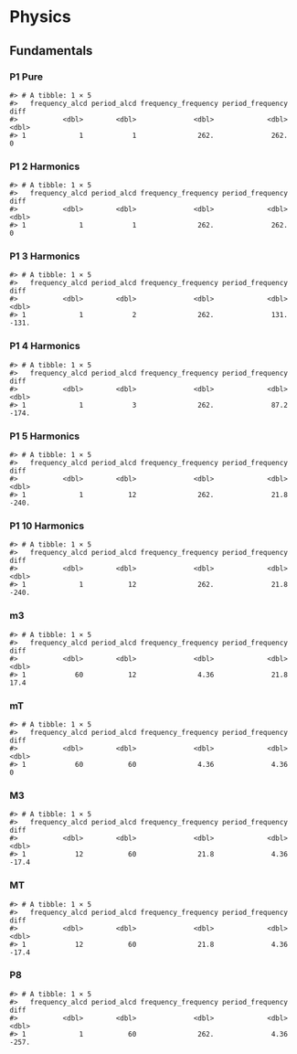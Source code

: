 Physics
================

## Fundamentals

### P1 Pure

    #> # A tibble: 1 × 5
    #>   frequency_alcd period_alcd frequency_frequency period_frequency  diff
    #>           <dbl>        <dbl>              <dbl>             <dbl> <dbl>
    #> 1             1            1               262.              262.     0

### P1 2 Harmonics

    #> # A tibble: 1 × 5
    #>   frequency_alcd period_alcd frequency_frequency period_frequency  diff
    #>           <dbl>        <dbl>              <dbl>             <dbl> <dbl>
    #> 1             1            1               262.              262.     0

### P1 3 Harmonics

    #> # A tibble: 1 × 5
    #>   frequency_alcd period_alcd frequency_frequency period_frequency  diff
    #>           <dbl>        <dbl>              <dbl>             <dbl> <dbl>
    #> 1             1            2               262.              131. -131.

### P1 4 Harmonics

    #> # A tibble: 1 × 5
    #>   frequency_alcd period_alcd frequency_frequency period_frequency  diff
    #>           <dbl>        <dbl>              <dbl>             <dbl> <dbl>
    #> 1             1            3               262.              87.2 -174.

### P1 5 Harmonics

    #> # A tibble: 1 × 5
    #>   frequency_alcd period_alcd frequency_frequency period_frequency  diff
    #>           <dbl>        <dbl>              <dbl>             <dbl> <dbl>
    #> 1             1           12               262.              21.8 -240.

### P1 10 Harmonics

    #> # A tibble: 1 × 5
    #>   frequency_alcd period_alcd frequency_frequency period_frequency  diff
    #>           <dbl>        <dbl>              <dbl>             <dbl> <dbl>
    #> 1             1           12               262.              21.8 -240.

### m3

    #> # A tibble: 1 × 5
    #>   frequency_alcd period_alcd frequency_frequency period_frequency  diff
    #>           <dbl>        <dbl>              <dbl>             <dbl> <dbl>
    #> 1            60           12               4.36              21.8  17.4

### mT

    #> # A tibble: 1 × 5
    #>   frequency_alcd period_alcd frequency_frequency period_frequency  diff
    #>           <dbl>        <dbl>              <dbl>             <dbl> <dbl>
    #> 1            60           60               4.36              4.36     0

### M3

    #> # A tibble: 1 × 5
    #>   frequency_alcd period_alcd frequency_frequency period_frequency  diff
    #>           <dbl>        <dbl>              <dbl>             <dbl> <dbl>
    #> 1            12           60               21.8              4.36 -17.4

### MT

    #> # A tibble: 1 × 5
    #>   frequency_alcd period_alcd frequency_frequency period_frequency  diff
    #>           <dbl>        <dbl>              <dbl>             <dbl> <dbl>
    #> 1            12           60               21.8              4.36 -17.4

### P8

    #> # A tibble: 1 × 5
    #>   frequency_alcd period_alcd frequency_frequency period_frequency  diff
    #>           <dbl>        <dbl>              <dbl>             <dbl> <dbl>
    #> 1             1           60               262.              4.36 -257.
